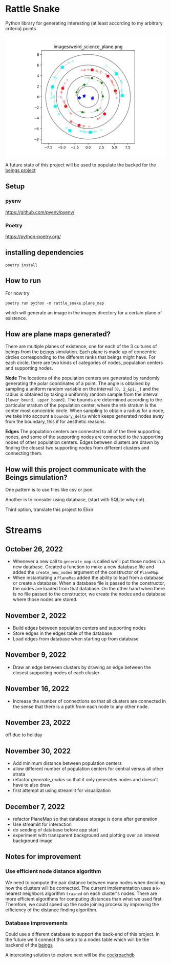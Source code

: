 # Rattle Snake

Python library for generating interesting 
(at least according to my arbitrary criteria) points


![Plane Map of Weird Science](images/weird_science_plane.png)

A future state of this project will be used to populate 
the backed for the [beings project](https://github.com/joedaws/beings)

## Setup

### pyenv
https://github.com/pyenv/pyenv/

### Poetry
https://python-poetry.org/

## installing dependencies

``` shell
poetry install
```

## How to run
For now try

``` shell
poetry run python -m rattle_snake.plane_map 
```

which will generate an image in the images directory for a certain
plane of existence.

## How are plane maps generated?

There are multiple planes of existence, one for each of the 3
cultures of beings from the [beings](https://github.com/joedaws/beings) simulation.
Each plane is made up of concentric circles corresponding to the different ranks
that beings might have. For each circle, there are two kinds of categories of nodes,
population centers and supporting nodes. 

**Node**
The locations of the population centers are generated by
randomly generating the polar coordinates of a point. The
angle is obtained by sampling a uniform random variable on 
the interval `[0, 2_&pi;_]` and the radius is obtained by
taking a uniformly random sample from the interval 
`[lower_bound, upper_bound]`. The bounds are determined according 
to the particular stratum of the population center, where the `0th`
stratum is the center most concentric circle. 
When sampling to obtain a radius for a node, we take into account
a `boundary_delta` which keeps generated nodes away from the
boundary, this if for aesthetic reasons.

**Edges**
The population centers are connected to all of the their 
supporting nodes, and some of the supporting nodes are connected to 
the supporting nodes of other population centers. 
Edges between clusters are drawn by finding the closest two
supporting nodes from different clusters and connecting them.


## How will this project communicate with the Beings simulation?

One pattern is to use files like csv or json.

Another is to consider using database, (start with SQLite why not).

Third option, translate this project to Elixir

# Streams

## October 26, 2022

- Whenever a new call to `generate_map` is called
  we'll put those nodes in a new database. Created
  a function to make a new database file and added the
  `create_new_nodes` argument of the constructor of
  `PlaneMap`.
- When instantiating a `PlaneMap` added the ability to load 
  from a database or create a database. When a database file 
  is passed to the constructor, the nodes are loaded from that
  database. On the other hand when there is no file passed 
  to the constructor, we create the nodes and a database
  where those nodes are stored.
  
## November 2, 2022

- Build edges between population centers and supporting nodes
- Store edges in the edges table of the database
- Load edges from database when starting up from database

## November 9, 2022

- Draw an edge between clusters by drawing an edge between the 
  closest supporting nodes of each cluster
  
## November 16, 2022 

- Increase the number of connections so that all clusters 
  are connected in the sense that there is a path from each
  node to any other node.
  
## November 23, 2022

off due to holiday

## November 30, 2022

- Add minimum distance between population centers
- allow different number of population centers for central
  versus all other strata
- refactor *generate_nodes* so that it only generates nodes
  and doesn't have to also draw
- first attempt at using streamlit for visualization


## December 7, 2022
- refactor PlaneMap so that database storage is done after generation
- Use streamlit for interaction
- do seeding of database before app start
- experiment with transparent background and plotting over an
  interest background image
  
## Notes for improvement

### Use efficient node distance algorithm

We need to compute the pair distance between many nodes
when deciding how the clusters will be connected. The
current implementation uses a k-nearest neighbors algorithm
`trained` on each cluster's nodes. There are more efficient
algorithms for computing distances than what we used first.
Therefore, we could speed up the node joining process by
improving the efficiency of the distance finding algorithm.
  
### Database improvements

Could use a different database to support the back-end of this project.
In the future we'll connect this setup to a nodes table which will be
the backend of the [beings](https://github.com/joedaws/beings)

A interesting solution to explore next will be the 
[cockroachdb](https://www.cockroachlabs.com/pricing/)
